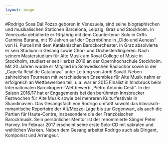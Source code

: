 ```yaml
---
layout: image
---
```


\#Rodrigo Sosa Dal Pozzo
geboren in Venezuela, sind seine biographischen und musikalischen Stationen Barcelona, Leipzig, Graz und Stockholm. In Venezuela debütierte er 16-jährig mit dem Countertenor Solo in Orffs Carmina Burana, mit 19 Jahren auf der Opernbühne in „Dido und Aeneas“ von H. Purcell mit dem Katalanischen Barockorchester. In Graz absolvierte er sein Studium in Gesang sowie Chor- und Orchesterdirigieren. Nach seinem Masterstudium für Alte Musik am Royal College of Music in Stockholm, studiert er seit Herbst 2016 an der Opernhochschule Stockholm.
Mit 20 Jahren wurde er Mitglied im Schwedischen Radiochor sowie in der „Capella Reial de Catalunya“ unter Leitung von Jordi Savall. Neben zahlreichen Tourneen mit verschiedenen Ensembles für Alte Musik nahm er erfolgreich an Wettbewerben teil, u.a. war er 2015 Finalist in Innsbruck beim Internationalen Barockopern-Wettbewerb „Pietro Antonio Cesti“. In der Saison 2016/17 hat er Engagements bei den berühmten Innsbrucker Festwochen für Alte Musik sowie bei mehreren Kulturfestivals in Skandinavien. 
Das Gesangsfach von Rodrigo umfaßt sowohl das klassisch-romantische Repertoire der Alt/Mezzo-Lage bis zur Gegenwart, als auch die Partien für Haute-Contre, insbesondere die der Französischen Barockmusik. Sein persönlicher Mentor ist der renommierte Sänger Peter Harvey.
Im Februar 2017 erscheint seine erste Solo-CD mit sakralen und weltlichen Werken. Neben dem Gesang arbeitet Rodrigo auch als Dirigent, Komponist und Arrangeur.
